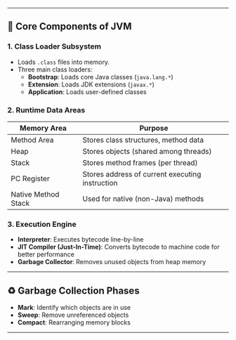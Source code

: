 
---

## 🧩 Core Components of JVM

### 1. **Class Loader Subsystem**
- Loads `.class` files into memory.
- Three main class loaders:
  - **Bootstrap**: Loads core Java classes (`java.lang.*`)
  - **Extension**: Loads JDK extensions (`javax.*`)
  - **Application**: Loads user-defined classes

### 2. **Runtime Data Areas**
| Memory Area       | Purpose |
|-------------------|---------|
| Method Area        | Stores class structures, method data |
| Heap               | Stores objects (shared among threads) |
| Stack              | Stores method frames (per thread) |
| PC Register        | Stores address of current executing instruction |
| Native Method Stack| Used for native (non-Java) methods |

### 3. **Execution Engine**
- **Interpreter**: Executes bytecode line-by-line
- **JIT Compiler (Just-In-Time)**: Converts bytecode to machine code for better performance
- **Garbage Collector**: Removes unused objects from heap memory

---

## ♻️ Garbage Collection Phases
- **Mark**: Identify which objects are in use
- **Sweep**: Remove unreferenced objects
- **Compact**: Rearranging memory blocks

---
